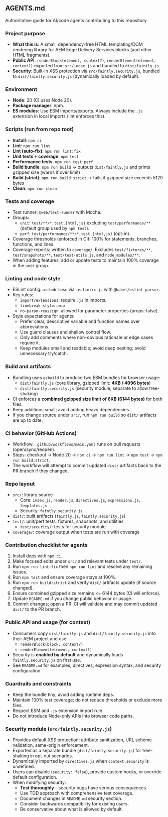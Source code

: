 ## AGENTS.md

Authoritative guide for AI/code agents contributing to this repository.

### Project purpose
- **What this is**: A small, dependency-free HTML templating/DOM rendering library for AEM Edge Delivery Services blocks (and other HTML fragments).
- **Public API**: `renderBlock(element, context?)`, `renderElement(element, context?)` exported from `src/index.js` and bundled to `dist/faintly.js`.
- **Security**: Built-in XSS protection via `src/faintly.security.js`, bundled to `dist/faintly.security.js` (dynamically loaded by default).

### Environment
- **Node**: 20 (CI uses Node 20).
- **Package manager**: npm.
- **ES modules**: Use ESM imports/exports. Always include the `.js` extension in local imports (lint enforces this).

### Scripts (run from repo root)
- **Install**: `npm ci`
- **Lint**: `npm run lint`
- **Lint (auto-fix)**: `npm run lint:fix`
- **Unit tests + coverage**: `npm test`
- **Performance tests**: `npm run test:perf`
- **Build bundle**: `npm run build` → outputs `dist/faintly.js` and prints gzipped size (warns if over limit)
- **Build (strict)**: `npm run build:strict` → fails if gzipped size exceeds 5120 bytes
- **Clean**: `npm run clean`

### Tests and coverage
- Test runner: `@web/test-runner` with Mocha.
- Groups:
  - `unit`: `test/**/*.test.{html,js}` excluding `test/performance/**` (default group used by `npm test`).
  - `perf`: `test/performance/**/*.test.{html,js}` (opt-in).
- Coverage thresholds (enforced in CI): 100% for statements, branches, functions, and lines.
- Coverage reports: written to `coverage/`. Excludes `test/fixtures/**`, `test/snapshots/**`, `test/test-utils.js`, and `node_modules/**`.
- When adding features, add or update tests to maintain 100% coverage in the `unit` group.

### Linting and code style
- ESLint config: `airbnb-base` via `.eslintrc.js` with `@babel/eslint-parser`.
- Key rules:
  - `import/extensions`: require `.js` in imports.
  - `linebreak-style`: `unix`.
  - `no-param-reassign`: allowed for parameter properties (props: false).
- Style expectations for agents:
  - Prefer clear, descriptive variable and function names over abbreviations.
  - Use guard clauses and shallow control flow.
  - Only add comments where non-obvious rationale or edge cases require it.
  - Keep modules small and readable; avoid deep nesting; avoid unnecessary try/catch.

### Build and artifacts
- Bundling uses `esbuild` to produce two ESM bundles for browser usage:
  - `dist/faintly.js` (core library, gzipped limit: **4KB / 4096 bytes**)
  - `dist/faintly.security.js` (security module, separate to allow tree-shaking)
- CI enforces a **combined gzipped size limit of 6KB (6144 bytes)** for both files.
- Keep additions small; avoid adding heavy dependencies.
- If you change source under `src/`, run `npm run build` so `dist/` artifacts are up to date.

### CI behavior (GitHub Actions)
- Workflow: `.github/workflows/main.yaml` runs on pull requests (open/sync/reopen).
- Steps: checkout → Node 20 → `npm ci` → `npm run lint` → `npm test` → `npm run build:strict`.
- The workflow will attempt to commit updated `dist/` artifacts back to the PR branch if they changed.

### Repo layout
- `src/`: library source
  - Core: `index.js`, `render.js`, `directives.js`, `expressions.js`, `templates.js`
  - Security: `faintly.security.js`
- `dist/`: built artifacts (`faintly.js`, `faintly.security.js`)
- `test/`: unit/perf tests, fixtures, snapshots, and utilities
  - `test/security/`: tests for security module
- `coverage/`: coverage output when tests are run with coverage

### Contribution checklist for agents
1. Install deps with `npm ci`.
2. Make focused edits under `src/` and relevant tests under `test/`.
3. Run `npm run lint:fix` then `npm run lint` and resolve any remaining issues.
4. Run `npm test` and ensure coverage stays at 100%.
5. Run `npm run build:strict` and verify `dist/` artifacts update (if source changed).
6. Ensure combined gzipped size remains <= 6144 bytes (CI will enforce).
7. Update `README.md` if you change public behavior or usage.
8. Commit changes; open a PR. CI will validate and may commit updated `dist/` to the PR branch.

### Public API and usage (for context)
- Consumers copy `dist/faintly.js` and `dist/faintly.security.js` into their AEM project and use:
  - `renderBlock(block, context?)`
  - `renderElement(element, context?)`
- Security is **enabled by default** and dynamically loads `faintly.security.js` on first use.
- See `README.md` for examples, directives, expression syntax, and security configuration.

### Guardrails and constraints
- Keep the bundle tiny; avoid adding runtime deps.
- Maintain 100% test coverage; do not reduce thresholds or exclude more files.
- Respect ESM and `.js` extension import rule.
- Do not introduce Node-only APIs into browser code paths.

### Security module (`src/faintly.security.js`)
- Provides default XSS protection: attribute sanitization, URL scheme validation, same-origin enforcement.
- Exported as a separate bundle (`dist/faintly.security.js`) for tree-shaking in opt-out scenarios.
- Dynamically imported by `directives.js` when `context.security` is undefined.
- Users can disable (`security: false`), provide custom hooks, or override default configuration.
- When modifying security:
  - **Test thoroughly** - security bugs have serious consequences.
  - Use TDD approach with comprehensive test coverage.
  - Document changes in `README.md` security section.
  - Consider backwards compatibility for existing users.
  - Be conservative about what is allowed by default.


